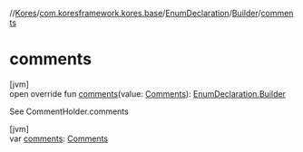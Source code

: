 //[Kores](../../../../index.md)/[com.koresframework.kores.base](../../index.md)/[EnumDeclaration](../index.md)/[Builder](index.md)/[comments](comments.md)

# comments

[jvm]\
open override fun [comments](comments.md)(value: [Comments](../../../com.koresframework.kores.base.comment/-comments/index.md)): [EnumDeclaration.Builder](index.md)

See CommentHolder.comments

[jvm]\
var [comments](comments.md): [Comments](../../../com.koresframework.kores.base.comment/-comments/index.md)
